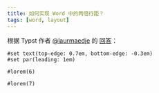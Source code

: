 ```yaml
---
title: 如何实现 Word 中的两倍行距？
tags: [word, layout]
---
```


根据 Typst 作者 [@laurmaedje](https://github.com/laurmaedje) 的 [回答](https://github.com/typst/typst/issues/106#issuecomment-2041051807)：

```typst
#set text(top-edge: 0.7em, bottom-edge: -0.3em)
#set par(leading: 1em)

#lorem(6)

#lorem(7)
```
